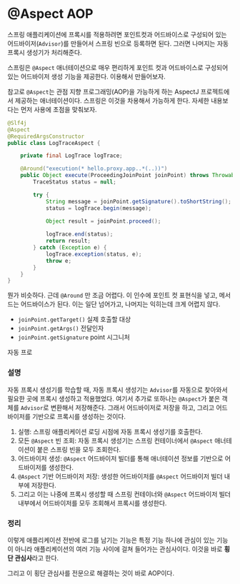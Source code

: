 # @Aspect AOP



스프링 애플리케이션에 프록시를 적용하려면 포인트컷과 어드바이스로 구성되어 있는 어드바이저(`Advisor`)를 만들어서 스프링 빈으로 등록하면 된다. 그러면 나머지는 자동 프록시 생성기가 처리해준다.

스프링은 `@Aspect` 애너테이션으로 매우 편리하게 포인트 컷과 어드바이스로 구성되어 있는 어드바이저 생성 기능을 제공한다. 이용해서 만들어보자.

참고로 `@Aspect`는 관점 지향 프로그래밍(AOP)을 가능하게 하는 AspectJ 프로젝트에서 제공하는 애너테이션이다. 스프링은 이것을 차용해서 가능하게 한다. 자세한 내용보다는 먼저 사용에 초점을 맞춰보자.

```java
@Slf4j
@Aspect
@RequiredArgsConstructor
public class LogTraceAspect {

	private final LogTrace logTrace;

	@Around("execution(* hello.proxy.app..*(..))")
	public Object execute(ProceedingJoinPoint joinPoint) throws Throwable {
		TraceStatus status = null;

		try {
			String message = joinPoint.getSignature().toShortString();
			status = logTrace.begin(message);

			Object result = joinPoint.proceed();
			
			logTrace.end(status);
			return result;
		} catch (Exception e) {
			logTrace.exception(status, e);
			throw e;
		}
	}
}
```

뭔가 비슷하다. 근데 `@Around` 만 조금 어렵다. 이 인수에 포인트 컷 표현식을 넣고, 메서드는 어드바이스가 된다. 이는 일단 넘어가고, 나머지는 익히는데 크게 어렵지 않다.

- `joinPoint.getTarget()` 실제 호출할 대상
- `joinPoint.getArgs()` 전달인자
- `joinPoint.getSignature` point 시그니처

자동 프로

### 설명

자동 프록시 생성기를 학습할 때, 자동 프록시 생성기는 `Advisor`를 자동으로 찾아와서 필요한 곳에 프록시 생성하고 적용했었다. 여기서 추가로 또하나는 `@Aspect`가 붙은 객체를 `Advisor`로 변환해서 저장해준다. 그래서 어드바이저로 저장을 하고, 그리고 어드바이저를 기반으로 프록시를 생성하는 것이다.



1. 실행: 스프링 애플리케이션 로딩 시점에 자동 프록시 생성기를 호출한다.
2. 모든 `@Aspect` 빈 조회: 자동 프록시 생성기는 스프링 컨테이너에서 `@Aspect` 애너테이션이 붙은 스프링 빈을 모두 조회한다.
3. 어드바이저 생성: `@Aspect` 어드바이저 빌더를 통해 애너테이션 정보를 기반으로 어드바이저를 생성한다.
4. `@Aspect` 기반 어드바이저 저장: 생성한 어드바이저를 `@Aspect` 어드바이저 빌더 내부에 저장한다.
5. 그리고 이는 나중에 프록시 생성할 때 스프링 컨테이너와 `@Aspect` 어드바이저 빌더 내부에서 어드바이저를 모두 조회해서 프록시를 생성한다.



### 정리

이렇게 애플리케이션 전반에 로그를 남기는 기능은 특정 기능 하나에 관심이 있는 기능이 아니라 애플리케이션의 여러 기능 사이에 걸쳐 들어가는 관심사이다. 이것을 바로 **횡단 관심사**라고 한다.

그리고 이 횡단 관심사를 전문으로 해결하는 것이 바로 AOP이다.